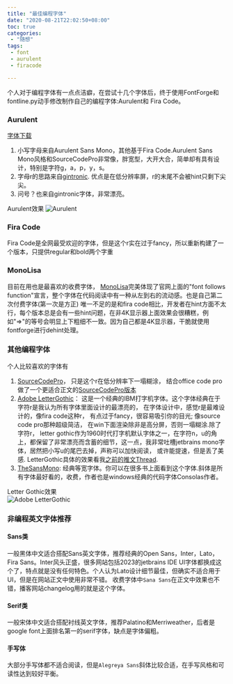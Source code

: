 ```yaml
---
title: "最佳编程字体"
date: "2020-08-21T22:02:50+08:00"
toc: true
categories:
 - "随想"
tags:
 - font
 - aurulent
 - firacode

---
```


个人对于编程字体有一点点洁癖，在尝试十几个字体后，终于使用FontForge和fontline.py动手修改制作自己的编程字体:Aurulent和 Fira Code。

### Aurulent
[字体下载](https://github.com/zhimoe/programming-fonts)

1. 小写字母来自Aurulent Sans Mono，其他基于Fira Code.Aurulent Sans Mono风格和SourceCodePro非常像，胖宽型，大开大合，简单却有具有设计，特别是字符g，a，p，y，s。
2. 字母r的思路来自[gintronic](https://www.programmingfonts.org/#gintronic). 优点是在低分辨率屏，r的末尾不会被hint只剩下尖尖。
3. 问号？也来自gintronic字体，非常漂亮。

<!--more-->
Aurulent效果
![Aurulent](https://cdn.staticaly.com/gh/zhimoe/zhi.moe.pic@main/pic/aurulent.4sz6bmooqf80.webp)

### Fira Code
Fira Code是全网最受欢迎的字体，但是这个r实在过于fancy，所以重新构建了一个版本，只提供regular和bold两个字重

### MonoLisa
目前在用也是最喜欢的收费字体， [MonoLisa](https://www.monolisa.dev/)完美体现了官网上面的"font follows function"宣言，整个字体在代码阅读中有一种从左到右的流动感。也是自己第二次付费字体(第一次是方正)
唯一不足的是和fira code相比，开发者在hint方面不太行，每个版本总是会有一些hint问题，在非4K显示器上面效果会很糟糕，例如"=>"的等号会明显上下粗细不一致。因为自己都是4K显示器，干脆就使用fontforge进行dehint处理。

### 其他编程字体
个人比较喜欢的字体有

1. [SourceCodePro](https://github.com/adobe-fonts/source-code-pro)， 只是这个r在低分辨率下一塌糊涂， 结合office code pro做了一个更适合正文的[SourceCodePro版本](https://github.com/zhimoe/programming-fonts/blob/master/screenshots/scp.png)
2. [Adobe LetterGothic](https://fonts.adobe.com/fonts/letter-gothic)： 这是一个经典的IBM打字机字体。这个字体经典在于字符r是我认为所有字体里面设计的最漂亮的， 在字体设计中，感觉r是最难设计的，像fira code这种r， 有点过于fancy，很容易吸引你的目光; 像source code pro那种超级简洁， 在win下面渲染除非是高分屏，否则一塌糊涂.除了字符r，  letter gothic作为1960时代打字机默认字体之一，在字符n，u的角上，都保留了非常漂亮而含蓄的细节，这一点，我非常吐槽jetbrains mono字体，居然把小写u的尾巴去掉，声称可以加快阅读， 或许能提速，但是丢了美感. LetterGothic具体的效果看我[之前的推文Thread](https://twitter.com/_zhimoe/status/1422032997730058241?s=20).
3. [TheSansMono](http://www.lucasfonts.com/fonts/the-sans/info): 经典等宽字体。你可以在很多书上面看到这个字体.斜体是所有字体最好看的，收费，作者也是windows经典的代码字体Consolas作者。

Letter Gothic效果   
![Adobe LetterGothic](https://cdn.staticaly.com/gh/zhimoe/zhi.moe.pic@main/pic/letter-gothic.5krkimcvicw0.webp)
  

### 非编程英文字体推荐
#### Sans类
一般黑体中文适合搭配Sans英文字体，推荐经典的Open Sans，Inter，Lato，Fira Sans。Inter风头正盛，很多网站包括2023的jetbrains IDE UI字体都换成这个了，特点就是没有任何特色。个人认为Lato设计细节最佳，但确实不适合用于UI，但是在网站正文中使用非常不错。
收费字体中`Sana Sans`在正文中效果也不错，播客网站changelog用的就是这个字体。

#### Serif类
一般宋体中文适合搭配衬线英文字体，推荐Palatino和Merriweather，后者是google font上面排名第一的serif字体，缺点是字体偏粗。

#### 手写体
大部分手写体都不适合阅读，但是`Alegreya Sans`斜体比较合适，在手写风格和可读性达到较好平衡。